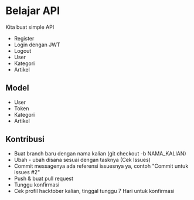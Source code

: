 # Belajar API

Kita buat simple API

- Register
- Login dengan JWT
- Logout
- User
- Kategori
- Artikel

## Model

- User
- Token
- Kategori
- Artikel

## Kontribusi

- Buat branch baru dengan nama kalian (git checkout -b NAMA_KALIAN)
- Ubah - ubah disana sesuai dengan tasknya (Cek Issues)
- Commit messagenya ada referensi issuesnya ya, contoh "Commit untuk issues #2"
- Push & buat pull request
- Tunggu konfirmasi
- Cek profil hacktober kalian, tinggal tunggu 7 Hari untuk konfirmasi
 